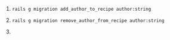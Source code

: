 1. `rails g migration add_author_to_recipe author:string`

1. `rails g migration remove_author_from_recipe author:string`

1. 
